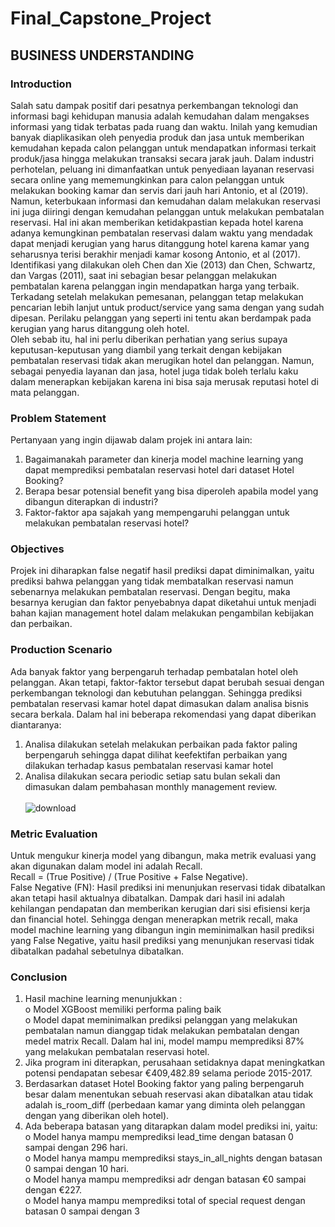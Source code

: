 # Final_Capstone_Project

## BUSINESS UNDERSTANDING

### Introduction
Salah satu dampak positif dari pesatnya perkembangan teknologi dan informasi bagi kehidupan manusia adalah kemudahan dalam mengakses informasi yang tidak terbatas pada ruang dan waktu. Inilah yang kemudian banyak diaplikasikan oleh penyedia produk dan jasa untuk memberikan kemudahan kepada calon pelanggan untuk mendapatkan informasi terkait produk/jasa hingga melakukan transaksi secara jarak jauh. Dalam industri perhotelan, peluang ini dimanfaatkan untuk penyediaan layanan reservasi secara online yang mememungkinkan para calon pelanggan untuk melakukan booking kamar dan servis dari jauh hari Antonio, et al (2019).<br>
Namun, keterbukaan informasi dan kemudahan dalam melakukan reservasi ini juga diiringi dengan kemudahan pelanggan untuk melakukan pembatalan reservasi. Hal ini akan memberikan ketidakpastian kepada hotel karena adanya kemungkinan pembatalan reservasi dalam waktu yang mendadak dapat menjadi kerugian yang harus ditanggung hotel karena kamar yang seharusnya terisi berakhir menjadi kamar kosong Antonio, et al (2017).<br>
Identifikasi yang dilakukan oleh Chen dan Xie (2013) dan Chen, Schwartz, dan Vargas (2011), saat ini sebagian besar pelanggan melakukan pembatalan karena pelanggan ingin mendapatkan harga yang terbaik. Terkadang setelah melakukan pemesanan, pelanggan tetap melakukan pencarian lebih lanjut untuk product/service yang sama dengan yang sudah dipesan. Perilaku pelanggan yang seperti ini tentu akan berdampak pada kerugian yang harus ditanggung oleh hotel.<br>
Oleh sebab itu, hal ini perlu diberikan perhatian yang serius supaya keputusan-keputusan yang diambil yang terkait dengan kebijakan pembatalan reservasi tidak akan merugikan hotel dan pelanggan. Namun, sebagai penyedia layanan dan jasa, hotel juga tidak boleh terlalu kaku dalam menerapkan kebijakan karena ini bisa saja merusak reputasi hotel di mata pelanggan.

### Problem Statement
Pertanyaan yang ingin dijawab dalam projek ini antara lain:
1.	Bagaimanakah parameter dan kinerja model machine learning yang dapat memprediksi pembatalan reservasi hotel dari dataset Hotel Booking?
2.	Berapa besar potensial benefit yang bisa diperoleh apabila model yang dibangun diterapkan di industri?
3.	Faktor-faktor apa sajakah yang mempengaruhi pelanggan untuk melakukan pembatalan reservasi hotel?

### Objectives
Projek ini diharapkan false negatif hasil prediksi dapat diminimalkan, yaitu prediksi bahwa pelanggan yang tidak membatalkan reservasi namun sebenarnya melakukan pembatalan reservasi. Dengan begitu, maka besarnya kerugian dan faktor penyebabnya dapat diketahui untuk menjadi bahan kajian management hotel dalam melakukan pengambilan kebijakan dan perbaikan.

### Production Scenario
Ada banyak faktor yang berpengaruh terhadap pembatalan hotel oleh pelanggan. Akan tetapi, faktor-faktor tersebut dapat berubah sesuai dengan perkembangan teknologi dan kebutuhan pelanggan. Sehingga prediksi pembatalan reservasi kamar hotel dapat dimasukan dalam analisa bisnis secara berkala. Dalam hal ini beberapa rekomendasi yang dapat diberikan diantaranya:
1.	Analisa dilakukan setelah melakukan perbaikan pada faktor paling berpengaruh sehingga dapat dilihat keefektifan perbaikan yang dilakukan terhadap kasus pembatalan reservasi kamar hotel
2.	Analisa dilakukan secara periodic setiap satu bulan sekali dan dimasukan dalam pembahasan monthly management review.<br><br>
![download](https://user-images.githubusercontent.com/106572825/191748288-fb2b0ecd-d6b8-4f3d-b1d4-04773637429f.png)

### Metric Evaluation
Untuk mengukur kinerja model yang dibangun, maka metrik evaluasi yang akan digunakan dalam model ini adalah Recall.<br>
Recall = (True Positive) / (True Positive + False Negative).<br>
False Negative (FN): Hasil prediksi ini menunjukan reservasi tidak dibatalkan akan tetapi hasil aktualnya dibatalkan. Dampak dari hasil ini adalah kehilangan pendapatan dan memberikan kerugian dari sisi efisiensi kerja dan financial hotel.
Sehingga dengan menerapkan metrik recall, maka model machine learning yang dibangun ingin meminimalkan hasil prediksi yang False Negative, yaitu hasil prediksi yang menunjukan reservasi tidak dibatalkan padahal sebetulnya dibatalkan.

### Conclusion
1.	Hasil machine learning menunjukkan :<br>
o	Model XGBoost memiliki performa paling baik<br>
o	Model dapat meminimalkan prediksi pelanggan yang melakukan pembatalan namun dianggap tidak melakukan pembatalan dengan medel matrix Recall. Dalam hal ini, model mampu memprediksi 87% yang melakukan pembatalan reservasi hotel.<br>
2.	Jika program ini diterapkan, perusahaan setidaknya dapat meningkatkan potensi pendapatan sebesar €409,482.89 selama periode 2015-2017.
3.	Berdasarkan dataset Hotel Booking faktor yang paling berpengaruh besar dalam menentukan sebuah reservasi akan dibatalkan atau tidak adalah is_room_diff (perbedaan kamar yang diminta oleh pelanggan dengan yang diberikan oleh hotel).
4.	Ada beberapa batasan yang ditarapkan dalam model prediksi ini, yaitu:<br>
o	Model hanya mampu memprediksi lead_time dengan batasan 0 sampai dengan 296 hari.<br>
o	Model hanya mampu memprediksi stays_in_all_nights dengan batasan 0 sampai dengan 10 hari.<br>
o	Model hanya mampu memprediksi adr dengan batasan €0 sampai dengan €227.<br>
o	Model hanya mampu memprediksi total of special request dengan batasan 0 sampai dengan 3
